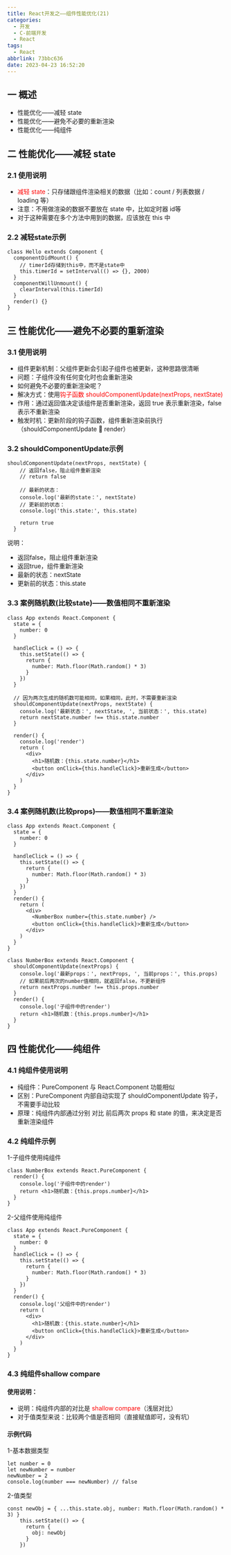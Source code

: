 ```yaml
---
title: React开发之——组件性能优化(21)
categories:
  - 开发
  - C-前端开发
  - React
tags:
  - React
abbrlink: 73bbc636
date: 2023-04-23 16:52:20
---
```

## 一 概述

*  性能优化——减轻 state
*  性能优化——避免不必要的重新渲染
*  性能优化——纯组件

<!--more-->

## 二  性能优化——减轻 state

### 2.1 使用说明

* <font color=red>减轻 state</font>：只存储跟组件渲染相关的数据（比如：count / 列表数据 / loading 等）
* 注意：不用做渲染的数据不要放在 state 中，比如定时器 id等
*  对于这种需要在多个方法中用到的数据，应该放在 this 中

### 2.2 减轻state示例

```
class Hello extends Component {
  componentDidMount() {
    // timerId存储到this中，而不是state中
    this.timerId = setInterval(() => {}, 2000)
  }
  componentWillUnmount() {
    clearInterval(this.timerId)
  }
  render() {}
}
```

## 三 性能优化——避免不必要的重新渲染

### 3.1 使用说明

* 组件更新机制：父组件更新会引起子组件也被更新，这种思路很清晰
* 问题：子组件没有任何变化时也会重新渲染
* 如何避免不必要的重新渲染呢？
* 解决方式：使用<font color=red>钩子函数 shouldComponentUpdate(nextProps, nextState)</font>
* 作用：通过返回值决定该组件是否重新渲染，返回 true 表示重新渲染，false 表示不重新渲染
*  触发时机：更新阶段的钩子函数，组件重新渲染前执行 （shouldComponentUpdate  render）

### 3.2 shouldComponentUpdate示例

```
shouldComponentUpdate(nextProps, nextState) {
    // 返回false，阻止组件重新渲染
    // return false

    // 最新的状态：
    console.log('最新的state：', nextState)
    // 更新前的状态：
    console.log('this.state:', this.state)

    return true
  }
```

说明：

* 返回false，阻止组件重新渲染
* 返回true，组件重新渲染
* 最新的状态：nextState
* 更新前的状态：this.state

### 3.3 案例随机数(比较state)——数值相同不重新渲染

```
class App extends React.Component {
  state = {
    number: 0
  }

  handleClick = () => {
    this.setState(() => {
      return {
        number: Math.floor(Math.random() * 3)
      }
    })
  }

  // 因为两次生成的随机数可能相同，如果相同，此时，不需要重新渲染
  shouldComponentUpdate(nextProps, nextState) {
    console.log('最新状态：', nextState, ', 当前状态：', this.state)
    return nextState.number !== this.state.number
  }

  render() {
    console.log('render')
    return (
      <div>
        <h1>随机数：{this.state.number}</h1>
        <button onClick={this.handleClick}>重新生成</button>
      </div>
    )
  }
}
```

### 3.4 案例随机数(比较props)——数值相同不重新渲染

```
class App extends React.Component {
  state = {
    number: 0
  }

  handleClick = () => {
    this.setState(() => {
      return {
        number: Math.floor(Math.random() * 3)
      }
    })
  }
  render() {
    return (
      <div>
        <NumberBox number={this.state.number} />
        <button onClick={this.handleClick}>重新生成</button>
      </div>
    )
  }
}

class NumberBox extends React.Component {
  shouldComponentUpdate(nextProps) {
    console.log('最新props：', nextProps, ', 当前props：', this.props)
    // 如果前后两次的number值相同，就返回false，不更新组件
    return nextProps.number !== this.props.number
  }
  render() {
    console.log('子组件中的render')
    return <h1>随机数：{this.props.number}</h1>
  }
}
```

## 四 性能优化——纯组件

### 4.1 纯组件使用说明

* 纯组件：PureComponent 与 React.Component 功能相似
* 区别：PureComponent 内部自动实现了 shouldComponentUpdate 钩子，不需要手动比较
* 原理：纯组件内部通过分别 对比 前后两次 props 和 state 的值，来决定是否重新渲染组件

### 4.2 纯组件示例

1-子组件使用纯组件

```
class NumberBox extends React.PureComponent {
  render() {
    console.log('子组件中的render')
    return <h1>随机数：{this.props.number}</h1>
  }
}
```

2-父组件使用纯组件

```
class App extends React.PureComponent {
  state = {
    number: 0
  }
  handleClick = () => {
    this.setState(() => {
      return {
        number: Math.floor(Math.random() * 3)
      }
    })
  }
  render() {
    console.log('父组件中的render')
    return (
      <div>
        <h1>随机数：{this.state.number}</h1>
        <button onClick={this.handleClick}>重新生成</button>
      </div>
    )
  }
}
```

### 4.3 纯组件shallow compare

#### 使用说明：

* 说明：纯组件内部的对比是 <font color=red>shallow compare</font>（浅层对比）
* 对于值类型来说：比较两个值是否相同（直接赋值即可，没有坑）

#### 示例代码

1-基本数据类型

```
let number = 0
let newNumber = number
newNumber = 2
console.log(number === newNumber) // false
```

2-值类型

```
const newObj = { ...this.state.obj, number: Math.floor(Math.random() * 3) }
    this.setState(() => {
      return {
        obj: newObj
      }
    })
```
